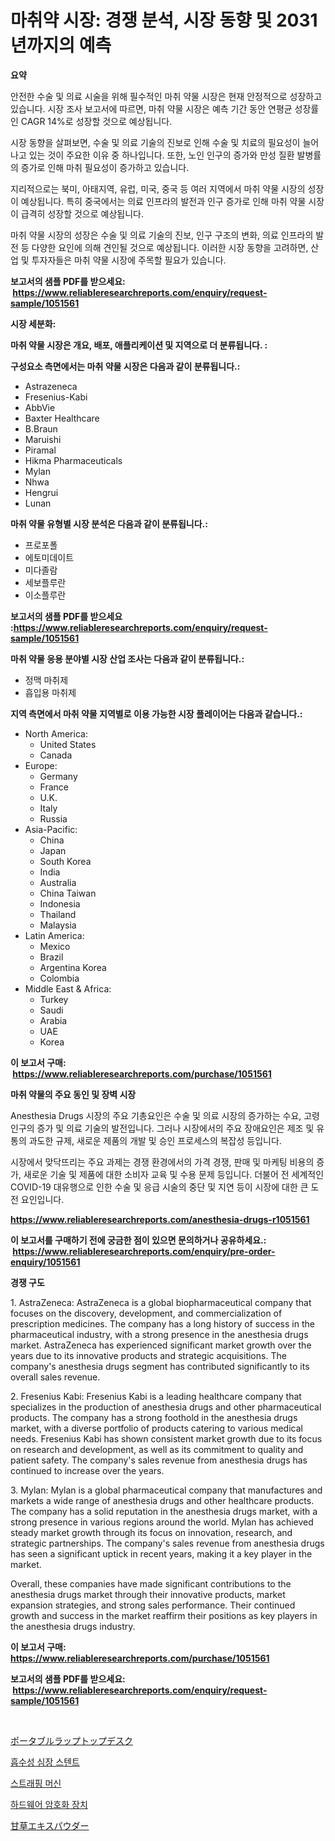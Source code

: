 <p><h1>마취약 시장: 경쟁 분석, 시장 동향 및 2031년까지의 예측</h1></p><p><strong>요약</strong></p>
<p><p>안전한 수술 및 의료 시술을 위해 필수적인 마취 약물 시장은 현재 안정적으로 성장하고 있습니다. 시장 조사 보고서에 따르면, 마취 약물 시장은 예측 기간 동안 연평균 성장률인 CAGR 14%로 성장할 것으로 예상됩니다.</p><p>시장 동향을 살펴보면, 수술 및 의료 기술의 진보로 인해 수술 및 치료의 필요성이 늘어나고 있는 것이 주요한 이유 중 하나입니다. 또한, 노인 인구의 증가와 만성 질환 발병률의 증가로 인해 마취 필요성이 증가하고 있습니다.</p><p>지리적으로는 북미, 아태지역, 유럽, 미국, 중국 등 여러 지역에서 마취 약물 시장의 성장이 예상됩니다. 특히 중국에서는 의료 인프라의 발전과 인구 증가로 인해 마취 약물 시장이 급격히 성장할 것으로 예상됩니다.</p><p>마취 약물 시장의 성장은 수술 및 의료 기술의 진보, 인구 구조의 변화, 의료 인프라의 발전 등 다양한 요인에 의해 견인될 것으로 예상됩니다. 이러한 시장 동향을 고려하면, 산업 및 투자자들은 마취 약물 시장에 주목할 필요가 있습니다.</p></p>
<p><strong>보고서의 샘플 PDF를 받으세요: &nbsp;<a href="https://www.reliableresearchreports.com/enquiry/request-sample/1051561">https://www.reliableresearchreports.com/enquiry/request-sample/1051561</a></strong></p>
<p><strong>시장 세분화:</strong></p>
<p><strong> 마취 약물 시장은 개요, 배포, 애플리케이션 및 지역으로 더 분류됩니다. :</strong></p>
<p><strong>구성요소 측면에서는 마취 약물 시장은 다음과 같이 분류됩니다.:</strong></p>
<p><ul><li>Astrazeneca</li><li>Fresenius-Kabi</li><li>AbbVie</li><li>Baxter Healthcare</li><li>B.Braun</li><li>Maruishi</li><li>Piramal</li><li>Hikma Pharmaceuticals</li><li>Mylan</li><li>Nhwa</li><li>Hengrui</li><li>Lunan</li></ul></p>
<p><strong> 마취 약물 유형별 시장 분석은 다음과 같이 분류됩니다.:</strong></p>
<p><ul><li>프로포폴</li><li>에토미데이트</li><li>미다졸람</li><li>세보플루란</li><li>이소플루란</li></ul></p>
<p><strong>보고서의 샘플 PDF를 받으세요 :<a href="https://www.reliableresearchreports.com/enquiry/request-sample/1051561">https://www.reliableresearchreports.com/enquiry/request-sample/1051561</a></strong></p>
<p><strong> 마취 약물 응용 분야별 시장 산업 조사는 다음과 같이 분류됩니다.:</strong></p>
<p><ul><li>정맥 마취제</li><li>흡입용 마취제</li></ul></p>
<p><strong>지역 측면에서 마취 약물 지역별로 이용 가능한 시장 플레이어는 다음과 같습니다.:</strong></p>
<p><ul>
    <li>
        North America:
        <ul>
            <li>United States</li>
            <li>Canada</li>
        </ul>
    </li>
    <li>
        Europe:
        <ul>
            <li>Germany</li>
            <li>France</li>
            <li>U.K.</li>
            <li>Italy</li>
            <li>Russia</li>
        </ul>
    </li>
    <li>
        Asia-Pacific:
        <ul>
            <li>China</li>
            <li>Japan</li>
            <li>South Korea</li>
            <li>India</li>
            <li>Australia</li>
            <li>China Taiwan</li>
            <li>Indonesia</li>
            <li>Thailand</li>
            <li>Malaysia</li>
        </ul>
    </li>
    <li>
        Latin America:
        <ul>
            <li>Mexico</li>
            <li>Brazil</li>
            <li>Argentina Korea</li>
            <li>Colombia</li>
        </ul>
    </li>
    <li>
        Middle East & Africa:
        <ul>
            <li>Turkey</li>
            <li>Saudi</li>
            <li>Arabia</li>
            <li>UAE</li>
            <li>Korea</li>
        </ul>
    </li>
    </ul></p>
<p><strong>이 보고서 구매: &nbsp;<a href="https://www.reliableresearchreports.com/purchase/1051561">https://www.reliableresearchreports.com/purchase/1051561</a></strong></p>
<p><strong>마취 약물의 주요 동인 및 장벽 시장</strong></p>
<p><p>Anesthesia Drugs 시장의 주요 기총요인은 수술 및 의료 시장의 증가하는 수요, 고령 인구의 증가 및 의료 기술의 발전입니다. 그러나 시장에서의 주요 장애요인은 제조 및 유통의 과도한 규제, 새로운 제품의 개발 및 승인 프로세스의 복잡성 등입니다.</p><p>시장에서 맞닥뜨리는 주요 과제는 경쟁 환경에서의 가격 경쟁, 판매 및 마케팅 비용의 증가, 새로운 기술 및 제품에 대한 소비자 교육 및 수용 문제 등입니다. 더불어 전 세계적인 COVID-19 대유행으로 인한 수술 및 응급 시술의 중단 및 지연 등이 시장에 대한 큰 도전 요인입니다.</p></p>
<p><strong><a href="https://www.reliableresearchreports.com/anesthesia-drugs-r1051561">https://www.reliableresearchreports.com/anesthesia-drugs-r1051561</a></strong></p>
<p><strong>이 보고서를 구매하기 전에 궁금한 점이 있으면 문의하거나 공유하세요.: &nbsp;<a href="https://www.reliableresearchreports.com/enquiry/pre-order-enquiry/1051561">https://www.reliableresearchreports.com/enquiry/pre-order-enquiry/1051561</a></strong></p>
<p><strong>경쟁 구도</strong></p>
<p><p>1. AstraZeneca: AstraZeneca is a global biopharmaceutical company that focuses on the discovery, development, and commercialization of prescription medicines. The company has a long history of success in the pharmaceutical industry, with a strong presence in the anesthesia drugs market. AstraZeneca has experienced significant market growth over the years due to its innovative products and strategic acquisitions. The company's anesthesia drugs segment has contributed significantly to its overall sales revenue.</p><p>2. Fresenius Kabi: Fresenius Kabi is a leading healthcare company that specializes in the production of anesthesia drugs and other pharmaceutical products. The company has a strong foothold in the anesthesia drugs market, with a diverse portfolio of products catering to various medical needs. Fresenius Kabi has shown consistent market growth due to its focus on research and development, as well as its commitment to quality and patient safety. The company's sales revenue from anesthesia drugs has continued to increase over the years.</p><p>3. Mylan: Mylan is a global pharmaceutical company that manufactures and markets a wide range of anesthesia drugs and other healthcare products. The company has a solid reputation in the anesthesia drugs market, with a strong presence in various regions around the world. Mylan has achieved steady market growth through its focus on innovation, research, and strategic partnerships. The company's sales revenue from anesthesia drugs has seen a significant uptick in recent years, making it a key player in the market.</p><p>Overall, these companies have made significant contributions to the anesthesia drugs market through their innovative products, market expansion strategies, and strong sales performance. Their continued growth and success in the market reaffirm their positions as key players in the anesthesia drugs industry.</p></p>
<p><strong>이 보고서 구매: &nbsp; <a href="https://www.reliableresearchreports.com/purchase/1051561">https://www.reliableresearchreports.com/purchase/1051561</a></strong></p>
<p><strong>보고서의 샘플 PDF를 받으세요: &nbsp;<a href="https://www.reliableresearchreports.com/enquiry/request-sample/1051561">https://www.reliableresearchreports.com/enquiry/request-sample/1051561</a></strong><strong></strong></p>
<p>&nbsp;</p>
<p><p><a href="https://medium.com/@clairhane2018/%E6%90%BA%E5%B8%AF%E5%8F%AF%E8%83%BD%E3%81%AA%E3%83%A9%E3%83%83%E3%83%97%E3%83%88%E3%83%83%E3%83%97%E3%83%87%E3%82%B9%E3%82%AF%E5%B8%82%E5%A0%B4%E8%AA%BF%E6%9F%BB%E3%83%AC%E3%83%9D%E3%83%BC%E3%83%88-%E3%81%9D%E3%81%AE%E6%AD%B4%E5%8F%B2%E3%81%A82031%E5%B9%B4%E3%81%BE%E3%81%A7%E3%81%AE%E4%BA%88%E6%B8%AC-2e06258535e0">ポータブルラップトップデスク</a></p><p><a href="https://github.com/bvubpqd5241630/Market-Research-Report-List-1/blob/main/118043222711.md">흡수성 심장 스텐트</a></p><p><a href="https://medium.com/@agustinfeil/%EC%8A%A4%ED%8A%B8%EB%9E%98%ED%95%91-%EB%A8%B8%EC%8B%A0-%EC%8B%9C%EC%9E%A5-%EC%8B%9C%EC%9E%A5-%EC%A0%90%EC%9C%A0%EC%9C%A8-%EC%8B%9C%EC%9E%A5-%ED%8A%B8%EB%A0%8C%EB%93%9C-%EB%B0%8F-%EB%AF%B8%EB%9E%98-%EC%84%B1%EC%9E%A5-%ED%83%90%EC%83%89-2ccd5706f6e0">스트래핑 머신</a></p><p><a href="https://medium.com/@agustinfeil/%ED%95%98%EB%93%9C%EC%9B%A8%EC%96%B4-%EC%95%94%ED%98%B8%ED%99%94-%EA%B8%B0%EA%B8%B0-%EC%8B%9C%EC%9E%A5-%EC%A7%80%ED%91%9C-%ED%95%B4%EB%8F%85-%EC%8B%9C%EC%9E%A5-%EC%A0%90%EC%9C%A0%EC%9C%A8-%ED%8A%B8%EB%A0%8C%EB%93%9C-%EB%B0%8F-%EC%84%B1%EC%9E%A5-%ED%8C%A8%ED%84%B4-2241a165450d">하드웨어 암호화 장치</a></p><p><a href="https://medium.com/@clairhane2018/%E7%94%98%E8%8D%89%E3%82%A8%E3%82%AD%E3%82%B9%E3%83%91%E3%82%A6%E3%83%80%E3%83%BC%E5%B8%82%E5%A0%B4%E5%B1%95%E6%9C%9B-%E6%A5%AD%E7%95%8C%E6%A6%82%E8%A6%81%E3%81%A8%E4%BA%88%E6%B8%AC-2024%E5%B9%B4%E3%81%8B%E3%82%892031%E5%B9%B4-60156bc84196">甘草エキスパウダー</a></p></p>